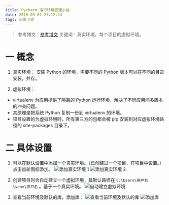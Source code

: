 ```yaml
---
title: Pycharm 运行环境管理小结
date: 2018-09-01 23:12:24
tags: 记录小结
---
```

> 参考博文：[参考博文](https://www.liaoxuefeng.com/wiki/0014316089557264a6b348958f449949df42a6d3a2e542c000/001432712108300322c61f256c74803b43bfd65c6f8d0d0000)
关键词：真实环境，每个项目的虚拟环境。

# 一 概念
1. 真实环境：
安装 Python 的环境，需要不同的 Python 版本可以在不同的目录安装，并存。

2. 虚拟环境：
- virtualenv 为应用提供了隔离的 Python 运行环境，解决了不同应用间多版本的冲突问题。
- 其原理是把系统 Python 复制一份到 virtualenv 的环境。
- 项目设置的为虚拟环境时，所有第三方的包都会被 pip 安装到对应虚拟环境路径的 site-packages 目录下。

# 二 具体设置
1. 可以在默认设置中添加一个真实环境。（已创建过一个项目，在项目中设置。）点击齿轮图标添加。
![添加真实环境 1](图0.PNG)
![添加真实环境 2](图1.PNG)

2. 创建项目时会自动建立一个虚拟环境，其默认路径在 `C:\Users\用户名\venv\项目名` 。基于一个真实环境。
![自动建立虚拟环境](图2.PNG)

3. 查看当前环境及默认的库，添加库：
![查看当前环境及默认的库](图3.PNG)
![添加库](图4.PNG)